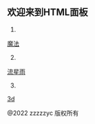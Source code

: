 ## 欢迎来到HTML面板

1.
[魔法](https://zzzzzyc.github.io/qwq)

2.
[流星雨](https://zzzzzyc.github.io/54188)

3.
[3d](https://zzzzzyc.github.io/3d_dg)

@2022 zzzzzyc 版权所有
